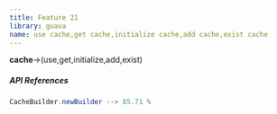 ```yaml
---
title: Feature 21
library: guava
name: use cache,get cache,initialize cache,add cache,exist cache
---
```


**cache**->(use,get,initialize,add,exist)

##### API References

```java
CacheBuilder.newBuilder --> 85.71 %
```
